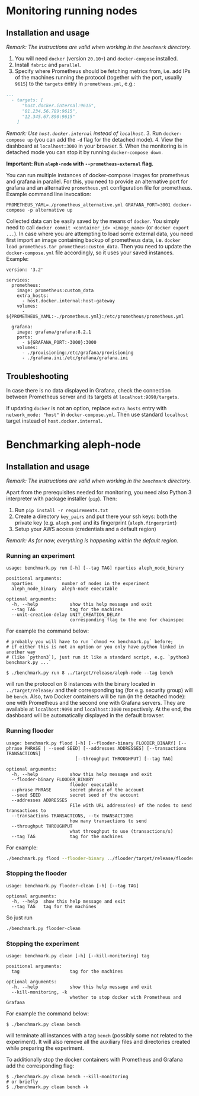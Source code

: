 # Monitoring running nodes

## Installation and usage

_Remark: The instructions are valid when working in the `benchmark` directory._

1. You will need `docker` (version `20.10+`) and `docker-compose` installed.
2. Install `fabric` and `parallel`.
3. Specify where Prometheus should be fetching metrics from, i.e. add IPs of the machines running the protocol 
(together with the port, usually `9615`) to the `targets` entry in `prometheus.yml`, e.g.:
```yml
...
  - targets: [
      "host.docker.internal:9615",
      "01.234.56.789:9615",
      "12.345.67.890:9615"
    ]
```
_Remark: Use `host.docker.internal` instead of `localhost`_.
3. Run `docker-compose up` (you can add the `-d` flag for the detached mode).
4. View the dashboard at `localhost:3000` in your browser.
5. When the monitoring is in detached mode you can stop it by running `docker-compose down`.

**Important: Run `aleph-node` with `--prometheus-external` flag.**

You can run multiple instances of docker-compose images for prometheus and grafana in parallel. For this, you need to provide
an alternative port for grafana and an alternative `prometheus.yml` configuration file for prometheus. 
Example command line invocation:
```
PROMETHEUS_YAML=./prometheus_alternative.yml GRAFANA_PORT=3001 docker-compose -p alternative up
```

Collected data can be easily saved by the means of `docker`. You simply need to call
`docker commit <container_id> <image_name>` (or `docker export ...`). In case where you are attempting
to load some external data, you need first import an image containing backup of prometheus data, i.e. `docker load prometheus.tar prometheus:custom_data`.
Then you need to update the `docker-compose.yml` file accordingly,
so it uses your saved instances. Example:
```
version: '3.2'

services:
  prometheus:
    image: prometheus:custom_data
    extra_hosts:
      - host.docker.internal:host-gateway
    volumes:
      - ${PROMETHEUS_YAML:-./prometheus.yml}:/etc/prometheus/prometheus.yml

  grafana:
    image: grafana/grafana:8.2.1
    ports:
      - ${GRAFANA_PORT:-3000}:3000
    volumes:
      - ./provisioning:/etc/grafana/provisioning
      - ./grafana.ini:/etc/grafana/grafana.ini
```

## Troubleshooting

In case there is no data displayed in Grafana, check the connection between Prometheus server and its targets at 
`localhost:9090/targets`.

If updating `docker` is not an option, replace `extra_hosts` entry with `network_mode: "host"` in `docker-compose.yml`. 
Then use standard `localhost` target instead of `host.docker.internal`.

# Benchmarking aleph-node

## Installation and usage

_Remark: The instructions are valid when working in the `benchmark` directory._

Apart from the prerequisites needed for monitoring, you need also Python 3 interpreter with package installer (`pip`). Then:

1. Run `pip install -r requirements.txt`
2. Create a directory `key_pairs` and put there your ssh keys: both the private key (e.g. `aleph.pem`) and its fingerprint (`aleph.fingerprint`)
3. Setup your AWS access (credentials and a default region)

_Remark: As for now, everything is happening within the default region._

### Running an experiment

```
usage: benchmark.py run [-h] [--tag TAG] nparties aleph_node_binary

positional arguments:
  nparties           number of nodes in the experiment
  aleph_node_binary  aleph-node executable

optional arguments:
  -h, --help            show this help message and exit
  --tag TAG             tag for the machines
  --unit-creation-delay UNIT_CREATION_DELAY
                        corresponding flag to the one for chainspec
```

For example the command below:
```shell
# probably you will have to run `chmod +x benchmark.py` before;
# if either this is not an option or you only have python linked in another way
# (like `python3`), just run it like a standard script, e.g. `python3 benchmark.py ...`

$ ./benchmark.py run 8 ../target/release/aleph-node --tag bench
```

will run the protocol on 8 instances with the binary located in `../target/release/` and their corresponding tag 
(for e.g. security group) will be `bench`. Also, two Docker containers will be run (in the detached mode):
one with Prometheus and the second one with Grafana servers.
They are available at `localhost:9090` and `localhost:3000` respectively.
At the end, the dashboard will be automatically displayed in the default browser.


### Running flooder
```
usage: benchmark.py flood [-h] [--flooder-binary FLOODER_BINARY] [--phrase PHRASE | --seed SEED] [--addresses ADDRESSES] [--transactions TRANSACTIONS]
                          [--throughput THROUGHPUT] [--tag TAG]

optional arguments:
  -h, --help            show this help message and exit
  --flooder-binary FLOODER_BINARY
                        flooder executable
  --phrase PHRASE       secret phrase of the account
  --seed SEED           secret seed of the account
  --addresses ADDRESSES
                        File with URL address(es) of the nodes to send transactions to
  --transactions TRANSACTIONS, --tx TRANSACTIONS
                        how many transactions to send
  --throughput THROUGHPUT
                        what throughput to use (transactions/s)
  --tag TAG             tag for the machines
```

For example:
```bash
./benchmark.py flood --flooder-binary ../flooder/target/release/flooder --addresses ./addresses --transactions=100 --phrase="..."
```


### Stopping the flooder
```
usage: benchmark.py flooder-clean [-h] [--tag TAG]

optional arguments:
  -h, --help  show this help message and exit
  --tag TAG   tag for the machines
```
So just run
```bash
./benchmark.py flooder-clean
```

### Stopping the experiment

```
usage: benchmark.py clean [-h] [--kill-monitoring] tag

positional arguments:
  tag                   tag for the machines

optional arguments:
  -h, --help            show this help message and exit
  --kill-monitoring, -k
                        whether to stop docker with Prometheus and Grafana
```

For example the command below:
```shell
$ ./benchmark.py clean bench
```

will terminate all instances with a tag `bench` (possibly some not related to the experiment). 
It will also remove all the auxiliary files and directories created while preparing the experiment.

To additionally stop the docker containers with Prometheus and Grafana add the corresponding flag:
```shell
$ ./benchmark.py clean bench --kill-monitoring
# or briefly
$ ./benchmark.py clean bench -k
```
